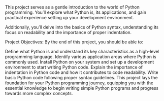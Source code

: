 This project serves as a gentle introduction to the world of Python programming. You’ll explore what Python is, its applications, and gain practical experience setting up your development environment.

Additionally, you’ll delve into the basics of Python syntax, understanding its focus on readability and the importance of proper indentation.

Project Objectives:
By the end of this project, you should be able to:

Define what Python is and understand its key characteristics as a high-level programming language.
Identify various application areas where Python is commonly used.
Install Python on your system and set up a development environment to start writing Python code.
Explain the importance of indentation in Python code and how it contributes to code readability.
Write basic Python code following proper syntax guidelines.
This project lays the foundation for your Python programming journey, equipping you with the essential knowledge to begin writing simple Python programs and progress towards more complex concepts.
